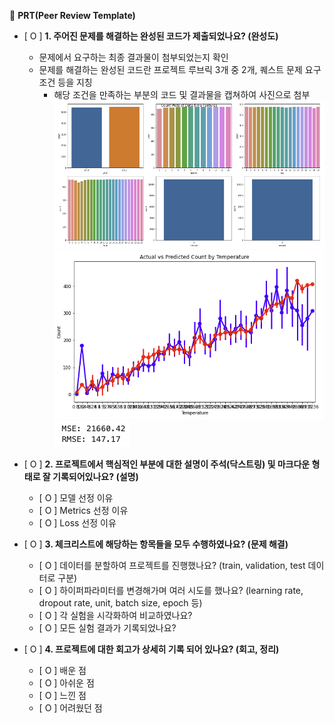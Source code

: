 🔑 **PRT(Peer Review Template)**

- [ O ]  **1. 주어진 문제를 해결하는 완성된 코드가 제출되었나요? (완성도)**
    - 문제에서 요구하는 최종 결과물이 첨부되었는지 확인
    - 문제를 해결하는 완성된 코드란 프로젝트 루브릭 3개 중 2개, 
    퀘스트 문제 요구조건 등을 지칭
        - 해당 조건을 만족하는 부분의 코드 및 결과물을 캡쳐하여 사진으로 첨부
        ![시각화](/reviewimg/viz_1.png)
        ![시각화](/reviewimg/viz_2.png)
        ![시각화](/reviewimg/results.png)

- [ O ]  **2. 프로젝트에서 핵심적인 부분에 대한 설명이 주석(닥스트링) 및 마크다운 형태로 잘 기록되어있나요? (설명)**
    - [ O ]  모델 선정 이유
    - [ O ]  Metrics 선정 이유
    - [ O ]  Loss 선정 이유

- [ O ]  **3. 체크리스트에 해당하는 항목들을 모두 수행하였나요? (문제 해결)**
    - [ O ]  데이터를 분할하여 프로젝트를 진행했나요? (train, validation, test 데이터로 구분)
    - [ O ]  하이퍼파라미터를 변경해가며 여러 시도를 했나요? (learning rate, dropout rate, unit, batch size, epoch 등)
    - [ O ]  각 실험을 시각화하여 비교하였나요?
    - [ O ]  모든 실험 결과가 기록되었나요?

- [ O ]  **4. 프로젝트에 대한 회고가 상세히 기록 되어 있나요? (회고, 정리)**
    - [ O ]  배운 점
    - [ O ]  아쉬운 점
    - [ O ]  느낀 점
    - [ O ]  어려웠던 점